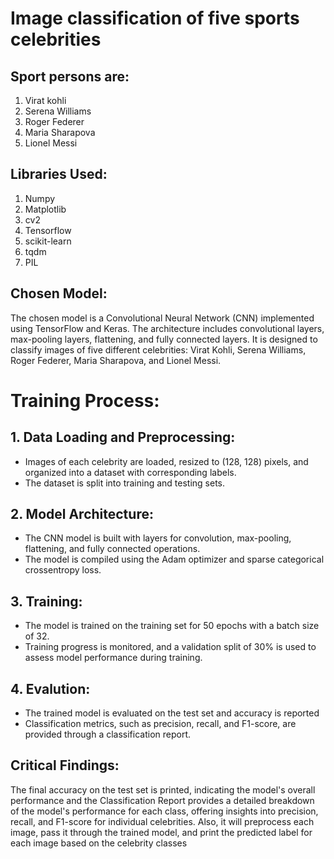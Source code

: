 # Image classification of five sports celebrities 
## Sport persons are: 
1. Virat kohli
2. Serena Williams
3. Roger Federer
4. Maria Sharapova
5. Lionel Messi
## Libraries Used:
1. Numpy
2. Matplotlib
3. cv2
4. Tensorflow
5. scikit-learn
6. tqdm
7. PIL
## Chosen Model:
 The chosen model is a Convolutional Neural Network (CNN) implemented using TensorFlow and Keras. The architecture includes convolutional layers, max-pooling layers, flattening, and fully connected layers. It is designed to classify images of five different celebrities: Virat Kohli, Serena Williams, Roger Federer, Maria Sharapova, and Lionel Messi.
# Training Process:
## 1. Data Loading and Preprocessing:
  - Images of each celebrity are loaded, resized to (128, 128) pixels, and organized into a dataset with corresponding labels.
  - The dataset is split into training and testing sets.

## 2. Model Architecture:
   - The CNN model is built with layers for convolution, max-pooling, flattening, and fully connected operations.
   - The model is compiled using the Adam optimizer and sparse categorical crossentropy loss.
## 3. Training:
   - The model is trained on the training set for 50 epochs with a batch size of 32.
   - Training progress is monitored, and a validation split of 30% is used to assess model performance during training.
## 4. Evalution:
   - The trained model is evaluated on the test set and accuracy is reported
   - Classification metrics, such as precision, recall, and F1-score, are provided through a classification report.

## Critical Findings:
The final accuracy on the test set is printed, indicating the model's overall performance and the  Classification Report provides a detailed breakdown of the model's performance for each class, offering insights into precision, recall, and F1-score for  individual celebrities. Also, it will  preprocess each image, pass it through the trained model, and print the predicted label for each image based on the celebrity classes
 




